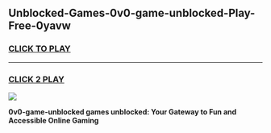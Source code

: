 
## Unblocked-Games-0v0-game-unblocked-Play-Free-0yavw
<h3>
<a href="https://premium76.site?title=0v0-game-unblocked&ref=18A1">CLICK TO PLAY</a></h3>
<hr>

<h3>
<a href="https://premium76.site?title=0v0-game-unblocked&ref=18A1">CLICK 2 PLAY</a>
  
</h3>

<a href="https://premium76.site?title=0v0-game-unblocked&ref=18A1"><img src="https://clearcache.store/games.png"></a>


**0v0-game-unblocked games unblocked: Your Gateway to Fun and Accessible Online Gaming**
